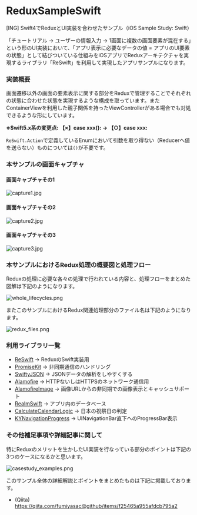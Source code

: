 # ReduxSampleSwift
[ING] Swift4でReduxとUI実装を合わせたサンプル（iOS Sample Study: Swift）

「チュートリアル → ユーザーの情報入力 → 1画面に複数の画面要素が混在する」という形のUI実装において、「アプリ表示に必要なデータの値 = アプリのUI要素の状態」として結びついている仕組みをiOSアプリでReduxアーキテクチャを実現するライブラリ「ReSwift」を利用して実現したアプリサンプルになります。

### 実装概要

画面遷移以外の画面の要素表示に関する部分をReduxで管理することでそれぞれの状態に合わせた状態を実現するような構成を取っています。またContainerViewを利用した親子関係を持ったViewControllerがある場合でも対処できるような形にしています。

__※Swift5.x系の変更点: 【×】case xxx(): → 【○】case xxx:__

`ReSwift.Action`で定義しているEnumにおいて引数を取り得ない（Reducerへ値を送らない）ものについては`()`が不要です。

### 本サンプルの画面キャプチャ

#### 画面キャプチャその1

![capture1.jpg](https://qiita-image-store.s3.amazonaws.com/0/17400/3829331c-3153-01c9-0121-38fd28eb1c63.jpeg)

#### 画面キャプチャその2

![capture2.jpg](https://qiita-image-store.s3.amazonaws.com/0/17400/7c415c6f-9e1d-dc5e-aafd-a63737a3e9a1.jpeg)

#### 画面キャプチャその3

![capture3.jpg](https://qiita-image-store.s3.amazonaws.com/0/17400/2b8894ba-24d2-4568-a9ee-f67726d3b29e.jpeg)

### 本サンプルにおけるRedux処理の概要図と処理フロー

Reduxの処理に必要な各々の処理で行われている内容と、処理フローをまとめた図解は下記のようになります。

![whole_lifecycles.png](https://qiita-image-store.s3.amazonaws.com/0/17400/fbf1578d-630f-12da-517c-86ae476f3a0a.png)

またこのサンプルにおけるRedux関連処理部分のファイル名は下記のようになります。

![redux_files.png](https://qiita-image-store.s3.amazonaws.com/0/17400/669eb6ff-7e8b-8c97-1cf1-dba1f077da28.png)

### 利用ライブラリ一覧

+ [ReSwift](https://github.com/ReSwift/ReSwift) → ReduxのSwift実装用
+ [PromiseKit](https://github.com/mxcl/PromiseKit) → 非同期通信のハンドリング
+ [SwiftyJSON](https://github.com/SwiftyJSON/SwiftyJSON) → JSONデータの解析をしやすくする
+ [Alamofire](https://github.com/Alamofire/Alamofire) → HTTPないしはHTTPSのネットワーク通信用
+ [AlamofireImage](https://github.com/Alamofire/AlamofireImage) → 画像URLからの非同期での画像表示とキャッシュサポート
+ [RealmSwift](https://github.com/realm/realm-cocoa/tree/master/RealmSwift) → アプリ内のデータベース
+ [CalculateCalendarLogic](https://github.com/fumiyasac/handMadeCalendarAdvance) → 日本の祝祭日の判定
+ [KYNavigationProgress](https://github.com/ykyouhei/KYNavigationProgress) → UINavigationBar直下へのProgressBar表示

### その他補足事項や詳細記事に関して

特にReduxのメリットを生かしたUI実装を行なっている部分のポイントは下記の3つのケースになるかと思います。

![casestudy_examples.png](https://qiita-image-store.s3.amazonaws.com/0/17400/0cbe9856-db45-ab53-26ee-84334aea21f4.png)

このサンプル全体の詳細解説とポイントをまとめたものは下記に掲載しております。

+ (Qiita) https://qiita.com/fumiyasac@github/items/f25465a955afdcb795a2

